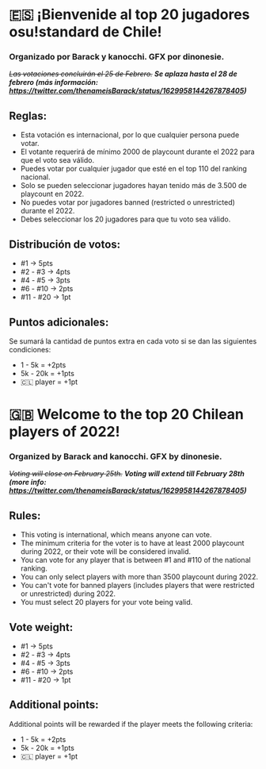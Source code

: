 # 🇪🇸 ¡Bienvenide al top 20 jugadores osu!standard de Chile!
### Organizado por Barack y kanocchi. GFX por dinonesie.

~~*Las votaciones concluirán el 25 de Febrero.*~~ ***Se aplaza hasta el 28 de febrero (más información: https://twitter.com/thenameisBarack/status/1629958144267878405)***

## Reglas:

* Esta votación es internacional, por lo que cualquier persona puede votar.
* El votante requerirá de mínimo 2000 de playcount durante el 2022 para que el voto sea válido.
* Puedes votar por cualquier jugador que esté en el top 110 del ranking nacional.
* Solo se pueden seleccionar jugadores hayan tenido más de 3.500 de playcount en 2022.
* No puedes votar por jugadores banned (restricted o unrestricted) durante el 2022.
* Debes seleccionar los 20 jugadores para que tu voto sea válido.

## Distribución de votos:

* #1 → 5pts
* #2 - #3 → 4pts
* #4 - #5 → 3pts
* #6 - #10 → 2pts
* #11 - #20 → 1pt

## Puntos adicionales:

Se sumará la cantidad de puntos extra en cada voto si se dan las siguientes condiciones:

* 1 - 5k = +2pts
* 5k - 20k = +1pts
* 🇨🇱 player = +1pt

# 🇬🇧 Welcome to the top 20 Chilean players of 2022!
### Organized by Barack and kanocchi. GFX by dinonesie.

~~*Voting will close on February 25th.*~~ ***Voting will extend till February 28th (more info: https://twitter.com/thenameisBarack/status/1629958144267878405)***

## Rules:

* This voting is international, which means anyone can vote.
* The minimum criteria for the voter is to have at least 2000 playcount during 2022, or their vote will be considered invalid.
* You can vote for any player that is between #1 and #110 of the national ranking.
* You can only select players with more than 3500 playcount during 2022.
* You can't vote for banned players (includes players that were restricted or unrestricted) during 2022.
* You must select 20 players for your vote being valid.

## Vote weight:

* #1 → 5pts
* #2 - #3 → 4pts
* #4 - #5 → 3pts
* #6 - #10 → 2pts
* #11 - #20 → 1pt

## Additional points:

Additional points will be rewarded if the player meets the following criteria:

* 1 - 5k = +2pts
* 5k - 20k = +1pts
* 🇨🇱 player = +1pt
